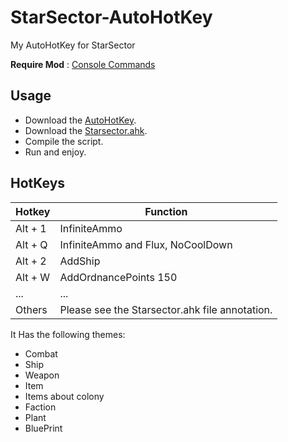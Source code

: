 # StarSector-AutoHotKey
My AutoHotKey for StarSector  

**Require Mod** : [Console Commands](https://fractalsoftworks.com/forum/index.php?topic=4106.0)
## Usage
- Download the [AutoHotKey](https://www.autohotkey.com/).
- Download the [Starsector.ahk](https://github.com/Kianakiferi/StarSector-AutoHotKey/blob/main/Starsector.ahk).
- Compile the script.
- Run and enjoy.
 
## HotKeys

| Hotkey | Function |
| ----------- | ----------- |
| Alt + 1 | InfiniteAmmo |
| Alt + Q | InfiniteAmmo and Flux, NoCoolDown |
| Alt + 2 | AddShip |
| Alt + W | AddOrdnancePoints 150|
|...|...|
| Others | Please see the Starsector.ahk file annotation. |

It Has the following themes:
- Combat
- Ship
- Weapon
- Item
- Items about colony
- Faction
- Plant
- BluePrint
